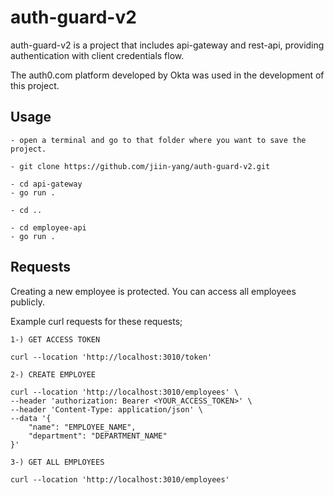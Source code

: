 # auth-guard-v2

auth-guard-v2 is a project that includes api-gateway and rest-api, providing authentication with client credentials flow.

The auth0.com platform developed by Okta was used in the development of this project.

## Usage

```
- open a terminal and go to that folder where you want to save the project.

- git clone https://github.com/jiin-yang/auth-guard-v2.git

- cd api-gateway
- go run .

- cd ..

- cd employee-api
- go run .
```


## Requests

Creating a new employee is protected. You can access all employees publicly.

Example curl requests for these requests;

```
1-) GET ACCESS TOKEN

curl --location 'http://localhost:3010/token'
```

```
2-) CREATE EMPLOYEE

curl --location 'http://localhost:3010/employees' \
--header 'authorization: Bearer <YOUR_ACCESS_TOKEN>' \
--header 'Content-Type: application/json' \
--data '{
    "name": "EMPLOYEE_NAME",
    "department": "DEPARTMENT_NAME"
}'
```
```
3-) GET ALL EMPLOYEES

curl --location 'http://localhost:3010/employees'
```